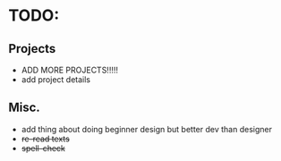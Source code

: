 # TODO:

## Projects

- ADD MORE PROJECTS!!!!!
- add project details

## Misc.

- add thing about doing beginner design but better dev than designer
- ~~re-read texts~~
- ~~spell-check~~
